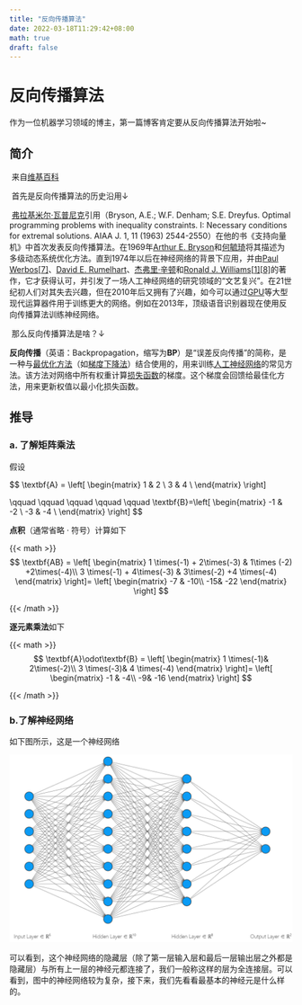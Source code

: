 ```yaml
---
title: "反向传播算法"
date: 2022-03-18T11:29:42+08:00
math: true
draft: false
---
```


# 反向传播算法

作为一位机器学习领域的博主，第一篇博客肯定要从反向传播算法开始啦~

## 简介

​	来自[维基百科](https://zh.wikipedia.org/wiki/%E5%8F%8D%E5%90%91%E4%BC%A0%E6%92%AD%E7%AE%97%E6%B3%95#cite_note-Alpaydin2010-10)

​	首先是反向传播算法的历史沿用↓

​	[弗拉基米尔·瓦普尼克](https://zh.wikipedia.org/wiki/弗拉基米尔·瓦普尼克)引用（Bryson, A.E.; W.F. Denham; S.E. Dreyfus. Optimal programming problems with inequality constraints. I: Necessary conditions for extremal solutions. AIAA J. 1, 11 (1963) 2544-2550）在他的书《支持向量机》中首次发表反向传播算法。在1969年[Arthur E. Bryson](https://zh.wikipedia.org/w/index.php?title=Arthur_E._Bryson&action=edit&redlink=1)和[何毓琦](https://zh.wikipedia.org/wiki/何毓琦)将其描述为多级动态系统优化方法。直到1974年以后在神经网络的背景下应用，并由[Paul Werbos](https://zh.wikipedia.org/w/index.php?title=Paul_Werbos&action=edit&redlink=1)[[7\]](https://zh.wikipedia.org/wiki/反向传播算法#cite_note-9)、[David E. Rumelhart](https://zh.wikipedia.org/w/index.php?title=David_E._Rumelhart&action=edit&redlink=1)、[杰弗里·辛顿](https://zh.wikipedia.org/wiki/杰弗里·辛顿)和[Ronald J. Williams](https://zh.wikipedia.org/w/index.php?title=Ronald_J._Williams&action=edit&redlink=1)[[1\]](https://zh.wikipedia.org/wiki/反向传播算法#cite_note-Rumelhart1986-1)[[8\]](https://zh.wikipedia.org/wiki/反向传播算法#cite_note-Alpaydin2010-10)的著作，它才获得认可，并引发了一场人工神经网络的研究领域的“文艺复兴”。在21世纪初人们对其失去兴趣，但在2010年后又拥有了兴趣，如今可以通过[GPU](https://zh.wikipedia.org/wiki/圖形處理器)等大型现代运算器件用于训练更大的网络。例如在2013年，顶级语音识别器现在使用反向传播算法训练神经网络。

​	那么反向传播算法是啥？↓

​	**反向传播**（英语：Backpropagation，缩写为**BP**）是“误差反向传播”的简称，是一种与[最优化方法](https://zh.wikipedia.org/wiki/最优化)（如[梯度下降法](https://zh.wikipedia.org/wiki/梯度下降法)）结合使用的，用来训练[人工神经网络](https://zh.wikipedia.org/wiki/人工神经网络)的常见方法。该方法对网络中所有权重计算[损失函数](https://zh.wikipedia.org/wiki/损失函数)的梯度。这个梯度会回馈给最佳化方法，用来更新权值以最小化损失函数。

## 推导

### a. 了解矩阵乘法

假设


$$
\textbf{A} = 
\left[
    \begin{matrix}
	1 & 2 \\
	3 & 4 \\
    \end{matrix}
\right]

\qquad \qquad \qquad \qquad \qquad 
\textbf{B}=\left[
    \begin{matrix}
	-1 & -2 \\
	-3 & -4 \\
    \end{matrix}
\right]
$$




**点积**（通常省略  ·   符号）计算如下

{{< math >}}
$$
\textbf{AB} =
\left[
	\begin{matrix}
	1 \times(-1) + 2\times(-3) & 1\times (-2) +2\times(-4)\\
	3 \times(-1) + 4\times(-3) & 3\times(-2) +4 \times(-4)
	\end{matrix}
\right]=
\left[
	\begin{matrix}
	-7 & -10\\
	-15& -22
	\end{matrix}
\right]
$$

{{< /math >}}

**逐元素乘法**如下

{{< math >}}
$$
\textbf{A}\odot\textbf{B} =
\left[
	\begin{matrix}
	1 \times(-1)& 2\times(-2)\\
	3 \times(-3)& 4 \times(-4)
	\end{matrix}
\right]=
\left[
	\begin{matrix}
	-1 & -4\\
	-9& -16
	\end{matrix}
\right]
$$

{{< /math >}}

### b.了解神经网络

如下图所示，这是一个神经网络

![Sample_Neural_Network](Sample_Neural_Network.png)

可以看到，这个神经网络的隐藏层（除了第一层输入层和最后一层输出层之外都是隐藏层）与所有上一层的神经元都连接了，我们一般称这样的层为全连接层。可以看到，图中的神经网络较为复杂，接下来，我们先看看最基本的神经元是什么样的。











